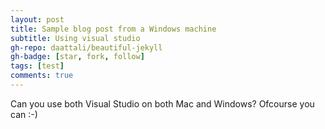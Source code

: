 ```yaml
---
layout: post
title: Sample blog post from a Windows machine
subtitle: Using visual studio
gh-repo: daattali/beautiful-jekyll
gh-badge: [star, fork, follow]
tags: [test]
comments: true
---
```


Can you use both Visual Studio on both Mac and Windows? Ofcourse you can :-)